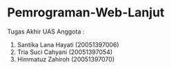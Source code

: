 # Pemrograman-Web-Lanjut
Tugas Akhir UAS
Anggota :
1. Santika Lana Hayati  (20051397006)
2. Tria Suci Cahyani    (20051397054)
3. Himmatuz Zahiroh     (20051397070)

